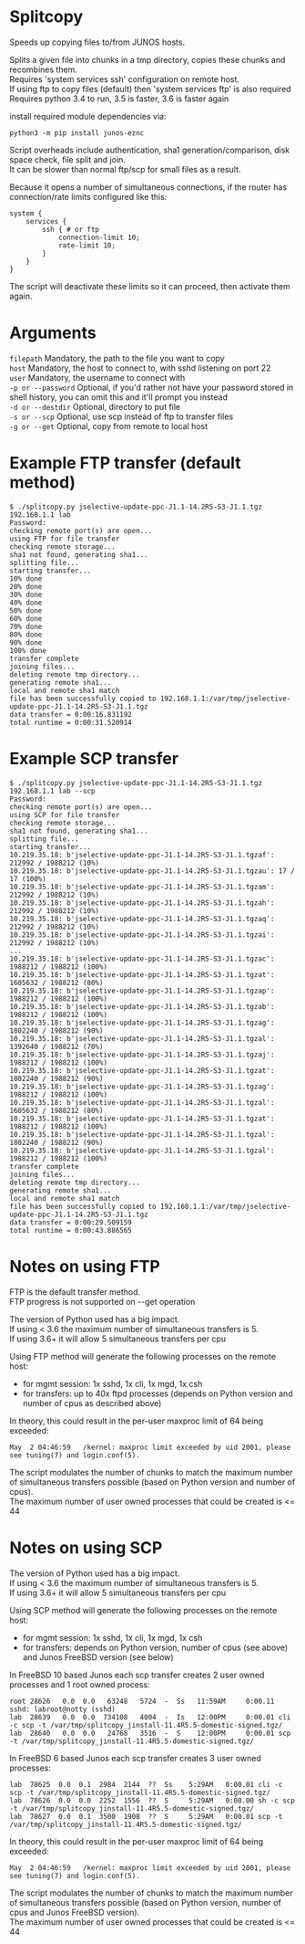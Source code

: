 # Splitcopy

Speeds up copying files to/from JUNOS hosts.

Splits a given file into chunks in a tmp directory,
copies these chunks and recombines them.  
Requires 'system services ssh' configuration on remote host.  
If using ftp to copy files (default) then 'system services ftp' is also required  
Requires python 3.4 to run, 3.5 is faster, 3.6 is faster again  

install required module dependencies via:
```
python3 -m pip install junos-eznc
```
Script overheads include authentication, sha1 generation/comparison, disk space check, file split and join.  
It can be slower than normal ftp/scp for small files as a result.

Because it opens a number of simultaneous connections,
if the router has connection/rate limits configured like this:

```
system {
    services {
        ssh { # or ftp
            connection-limit 10;
            rate-limit 10;
        }
    }
}
```

The script will deactivate these limits so it can proceed, then activate them again.  

# Arguments

`filepath`          Mandatory, the path to the file you want to copy  
`host`              Mandatory, the host to connect to, with sshd listening on port 22  
`user`              Mandatory, the username to connect with  
`-p or --password`  Optional, if you'd rather not have your password stored in shell history, you can omit this and it'll prompt you instead  
`-d or --destdir`   Optional, directory to put file  
`-s or --scp`       Optional, use scp instead of ftp to transfer files  
`-g or --get`       Optional, copy from remote to local host  

# Example FTP transfer (default method)

```
$ ./splitcopy.py jselective-update-ppc-J1.1-14.2R5-S3-J1.1.tgz 192.168.1.1 lab
Password:
checking remote port(s) are open...
using FTP for file transfer
checking remote storage...
sha1 not found, generating sha1...
splitting file...
starting transfer...
10% done
20% done
30% done
40% done
50% done
60% done
70% done
80% done
90% done
100% done
transfer complete
joining files...
deleting remote tmp directory...
generating remote sha1...
local and remote sha1 match
file has been successfully copied to 192.168.1.1:/var/tmp/jselective-update-ppc-J1.1-14.2R5-S3-J1.1.tgz
data transfer = 0:00:16.831192
total runtime = 0:00:31.520914
```

# Example SCP transfer  

```
$ ./splitcopy.py jselective-update-ppc-J1.1-14.2R5-S3-J1.1.tgz 192.168.1.1 lab --scp
Password:
checking remote port(s) are open...
using SCP for file transfer
checking remote storage...
sha1 not found, generating sha1...
splitting file...
starting transfer...
10.219.35.18: b'jselective-update-ppc-J1.1-14.2R5-S3-J1.1.tgzaf': 212992 / 1988212 (10%)
10.219.35.18: b'jselective-update-ppc-J1.1-14.2R5-S3-J1.1.tgzau': 17 / 17 (100%)
10.219.35.18: b'jselective-update-ppc-J1.1-14.2R5-S3-J1.1.tgzam': 212992 / 1988212 (10%)
10.219.35.18: b'jselective-update-ppc-J1.1-14.2R5-S3-J1.1.tgzah': 212992 / 1988212 (10%)
10.219.35.18: b'jselective-update-ppc-J1.1-14.2R5-S3-J1.1.tgzaq': 212992 / 1988212 (10%)
10.219.35.18: b'jselective-update-ppc-J1.1-14.2R5-S3-J1.1.tgzai': 212992 / 1988212 (10%)
...
10.219.35.18: b'jselective-update-ppc-J1.1-14.2R5-S3-J1.1.tgzac': 1988212 / 1988212 (100%)
10.219.35.18: b'jselective-update-ppc-J1.1-14.2R5-S3-J1.1.tgzat': 1605632 / 1988212 (80%)
10.219.35.18: b'jselective-update-ppc-J1.1-14.2R5-S3-J1.1.tgzap': 1988212 / 1988212 (100%)
10.219.35.18: b'jselective-update-ppc-J1.1-14.2R5-S3-J1.1.tgzab': 1988212 / 1988212 (100%)
10.219.35.18: b'jselective-update-ppc-J1.1-14.2R5-S3-J1.1.tgzag': 1802240 / 1988212 (90%)
10.219.35.18: b'jselective-update-ppc-J1.1-14.2R5-S3-J1.1.tgzal': 1392640 / 1988212 (70%)
10.219.35.18: b'jselective-update-ppc-J1.1-14.2R5-S3-J1.1.tgzaj': 1988212 / 1988212 (100%)
10.219.35.18: b'jselective-update-ppc-J1.1-14.2R5-S3-J1.1.tgzat': 1802240 / 1988212 (90%)
10.219.35.18: b'jselective-update-ppc-J1.1-14.2R5-S3-J1.1.tgzag': 1988212 / 1988212 (100%)
10.219.35.18: b'jselective-update-ppc-J1.1-14.2R5-S3-J1.1.tgzal': 1605632 / 1988212 (80%)
10.219.35.18: b'jselective-update-ppc-J1.1-14.2R5-S3-J1.1.tgzat': 1988212 / 1988212 (100%)
10.219.35.18: b'jselective-update-ppc-J1.1-14.2R5-S3-J1.1.tgzal': 1802240 / 1988212 (90%)
10.219.35.18: b'jselective-update-ppc-J1.1-14.2R5-S3-J1.1.tgzal': 1988212 / 1988212 (100%)
transfer complete
joining files...
deleting remote tmp directory...
generating remote sha1...
local and remote sha1 match
file has been successfully copied to 192.168.1.1:/var/tmp/jselective-update-ppc-J1.1-14.2R5-S3-J1.1.tgz
data transfer = 0:00:29.509159
total runtime = 0:00:43.886565
```

# Notes on using FTP

FTP is the default transfer method.  
FTP progress is not supported on --get operation  

The version of Python used has a big impact.  
If using < 3.6 the maximum number of simultaneous transfers is 5.  
If using 3.6+ it will allow 5 simultaneous transfers per cpu   

Using FTP method will generate the following processes on the remote host:
- for mgmt session: 1x sshd, 1x cli, 1x mgd, 1x csh
- for transfers: up to 40x ftpd processes (depends on Python version and number of cpus as described above)

In theory, this could result in the per-user maxproc limit of 64 being exceeded:
```
May  2 04:46:59   /kernel: maxproc limit exceeded by uid 2001, please see tuning(7) and login.conf(5).
```
The script modulates the number of chunks to match the maximum number of simultaneous transfers possible (based on Python version and number of cpus).   
The maximum number of user owned processes that could be created is <= 44

# Notes on using SCP

The version of Python used has a big impact.  
If using < 3.6 the maximum number of simultaneous transfers is 5.  
If using 3.6+ it will allow 5 simultaneous transfers per cpu 

Using SCP method will generate the following processes on the remote host:
- for mgmt session: 1x sshd, 1x cli, 1x mgd, 1x csh
- for transfers:  depends on Python version, number of cpus (see above) and Junos FreeBSD version (see below)

In FreeBSD 10 based Junos each scp transfer creates 2 user owned processes and 1 root owned process: 
```
root 28626   0.0  0.0   63248   5724  -  Ss   11:59AM     0:00.11 sshd: labroot@notty (sshd)
lab  28639   0.0  0.0  734108   4004  -  Is   12:00PM     0:00.01 cli -c scp -t /var/tmp/splitcopy_jinstall-11.4R5.5-domestic-signed.tgz/
lab  28640   0.0  0.0   24768   3516  -  S    12:00PM     0:00.01 scp -t /var/tmp/splitcopy_jinstall-11.4R5.5-domestic-signed.tgz/
```
In FreeBSD 6 based Junos each scp transfer creates 3 user owned processes:
```
lab  78625  0.0  0.1  2984  2144  ??  Ss    5:29AM   0:00.01 cli -c scp -t /var/tmp/splitcopy_jinstall-11.4R5.5-domestic-signed.tgz/  
lab  78626  0.0  0.0  2252  1556  ??  S     5:29AM   0:00.00 sh -c scp -t /var/tmp/splitcopy_jinstall-11.4R5.5-domestic-signed.tgz/  
lab  78627  0.0  0.1  3500  1908  ??  S     5:29AM   0:00.01 scp -t /var/tmp/splitcopy_jinstall-11.4R5.5-domestic-signed.tgz/  
```
In theory, this could result in the per-user maxproc limit of 64 being exceeded:
```
May  2 04:46:59   /kernel: maxproc limit exceeded by uid 2001, please see tuning(7) and login.conf(5).
```
The script modulates the number of chunks to match the maximum number of simultaneous transfers possible (based on Python version, number of cpus and Junos FreeBSD version).  
The maximum number of user owned processes that could be created is <= 44
